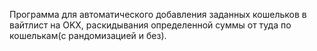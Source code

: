 Программа для автоматического добавления заданных кошельков в вайтлист на OKX, раскидывания определенной суммы от туда по кошелькам(с рандомизацией и без). 
